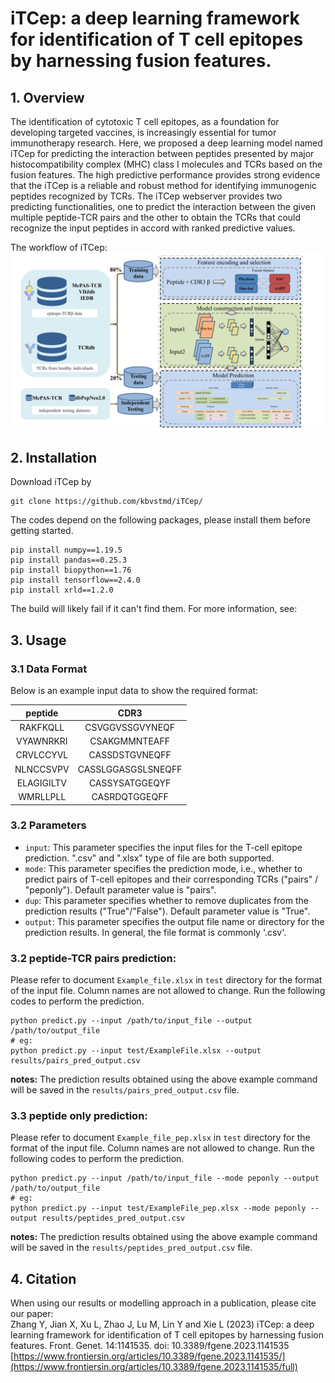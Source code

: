 # iTCep: a deep learning framework for identification of T cell epitopes by harnessing fusion features.


## 1. Overview
The identification of cytotoxic T cell epitopes, as a foundation for developing targeted vaccines, 
is increasingly essential for tumor immunotherapy research. Here, we proposed a deep learning model 
named iTCep for predicting the interaction between peptides presented by major histocompatibility 
complex (MHC) class I molecules and TCRs based on the fusion features. The high predictive performance 
provides strong evidence that the iTCep is a reliable and robust method for identifying immunogenic 
peptides recognized by TCRs.
The iTCep webserver provides two predicting functionalities, one to predict the interaction between
the given multiple peptide-TCR pairs and the other to obtain the TCRs that could recognize the input 
peptides in accord with ranked predictive values.

The workflow of iTCep:
![](static/workflow.jpg)
## 2. Installation
Download iTCep by
```
git clone https://github.com/kbvstmd/iTCep/
```
The codes depend on the following packages, please install them before getting started.
```
pip install numpy==1.19.5
pip install pandas==0.25.3
pip install biopython==1.76
pip install tensorflow==2.4.0
pip install xrld==1.2.0
``` 
The build will likely fail if it can't find them. For more information, see:

## 3. Usage
### 3.1 Data Format
Below is an example input data to show the required format:

| peptide     | CDR3             |
| :---:       | :---:            |
| RAKFKQLL    | CSVGGVSSGVYNEQF  |
| VYAWNRKRI   | CSAKGMMNTEAFF    |
| CRVLCCYVL   | CASSDSTGVNEQFF   |
| NLNCCSVPV   | CASSLGGASGSLSNEQFF |
| ELAGIGILTV  | CASSYSATGGEQYF   |
| WMRLLPLL    | CASRDQTGGEQFF    |
### 3.2 Parameters
- `input`: This parameter specifies the input files for the T-cell epitope prediction. ".csv" and ".xlsx" type of file are both supported. 
- `mode`: This parameter specifies the prediction mode, i.e., whether to predict pairs of T-cell epitopes and their corresponding TCRs ("pairs" / "peponly"). Default parameter value is "pairs".
- `dup`: This parameter specifies whether to remove duplicates from the prediction results ("True"/"False"). Default parameter value is "True".
- `output`: This parameter specifies the output file name or directory for the prediction results. In general, the file format is commonly '.csv'.
### 3.2 peptide-TCR pairs prediction:
Please refer to document `Example_file.xlsx` in `test` directory for the format of the input file. Column names are not allowed to change.
Run the following codes to perform the prediction.
```
python predict.py --input /path/to/input_file --output /path/to/output_file
# eg:
python predict.py --input test/ExampleFile.xlsx --output results/pairs_pred_output.csv
```
**notes:** 
The prediction results obtained using the above example command will be saved in the `results/pairs_pred_output.csv` file.

### 3.3 peptide only prediction:
Please refer to document `Example_file_pep.xlsx` in `test` directory for the format of the input file. Column names are not allowed to change.
Run the following codes to perform the prediction.
```
python predict.py --input /path/to/input_file --mode peponly --output /path/to/output_file
# eg:
python predict.py --input test/ExampleFile_pep.xlsx --mode peponly --output results/peptides_pred_output.csv
```
**notes:** 
The prediction results obtained using the above example command will be saved in the `results/peptides_pred_output.csv` file.
## 4. Citation
When using our results or modelling approach in a publication, please cite our paper:  
Zhang Y, Jian X, Xu L, Zhao J, Lu M, Lin Y and Xie L (2023) iTCep: a deep learning framework for identification of T cell epitopes by harnessing fusion features. Front. Genet. 14:1141535. doi: 10.3389/fgene.2023.1141535  
[https://www.frontiersin.org/articles/10.3389/fgene.2023.1141535/](https://www.frontiersin.org/articles/10.3389/fgene.2023.1141535/full)